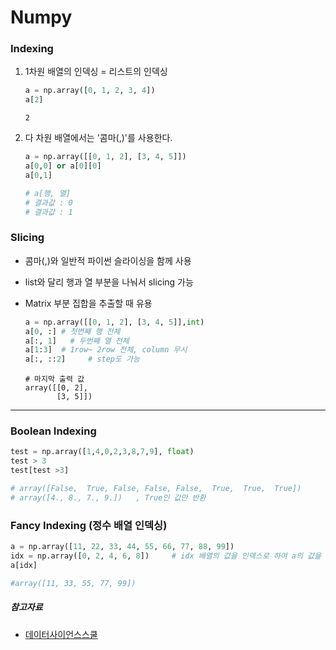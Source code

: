 # Numpy

### Indexing

1. 1차원 배열의 인덱싱 = 리스트의 인덱싱

   ```python
   a = np.array([0, 1, 2, 3, 4])
   a[2]
   ```

   ```
   2
   ```

   

2. 다 차원 배열에서는 '콤마(,)'를 사용한다.

   ```python
   a = np.array([[0, 1, 2], [3, 4, 5]])
   a[0,0] or a[0][0]
   a[0,1]
   
   # a[행, 열]
   # 결과값 : 0
   # 결과값 : 1
   ```

   

### Slicing

* 콤마(,)와 일반적 파이썬 슬라이싱을 함께 사용

* list와 달리 행과 열 부분을 나눠서 slicing 가능 

* Matrix 부분 집합을 추출할 때 유용

  ```python
  a = np.array([[0, 1, 2], [3, 4, 5]],int)
  a[0, :] # 첫번째 행 전체
  a[:, 1]	# 두번째 열 전체
  a[1:3]  # 1row~ 2row 전체, column 무시
  a[:, ::2]		# step도 가능 
  ```

  ```
  # 마지막 출력 값 
  array([[0, 2],
         [3, 5]])
  ```



___

### Boolean Indexing 

```python
test = np.array([1,4,0,2,3,8,7,9], float)
test > 3
test[test >3]

# array([False,  True, False, False, False,  True,  True,  True])
# array([4., 8., 7., 9.])   , True인 값만 반환
```



### Fancy Indexing (정수 배열 인덱싱)

```python
a = np.array([11, 22, 33, 44, 55, 66, 77, 88, 99])
idx = np.array([0, 2, 4, 6, 8])		# idx 배열의 값을 인덱스로 하여 a의 값을 추출
a[idx]

#array([11, 33, 55, 77, 99])
```



##### 참고자료

* [데이터사이언스스쿨](https://datascienceschool.net/01%20python/03.01%20%EB%84%98%ED%8C%8C%EC%9D%B4%20%EB%B0%B0%EC%97%B4.html)

  



